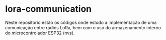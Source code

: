 # lora-communication
Neste repositório estão os códigos onde estudo a implementação de uma comunicação entre rádios LoRa, bem com o uso do armazenamento interno do microcontrolador ESP32 (nvs).
